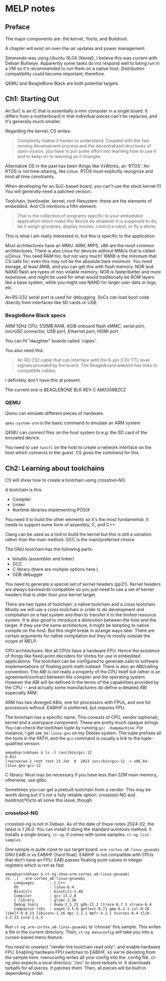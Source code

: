 # MELP notes

## Preface

The major components are: the kernel, Yocto, and Buildroot.

A chapter will exist on over-the-air updates and power management.

Simmonds was using Ubuntu 16.04 (Xenial), I believe this was current with Debian
Bullseye.  Apparently some tasks do not respond well to being run in a VM so
it's recommended to run them on a native host.  Distribution compatibility could
become important, therefore.

QEMU and BeagleBone Black are both potential targets.

## Ch1: Starting Out

An SoC is an IC that is essentially a mini computer in a single board.  It
differs from a motherboard in that individual pieces can't be replaced, and it's
generally much smaller.

Regarding the kernel, CS writes:

> Complexity makes it harder to understand. Coupled with the fast moving
> development process and the decentralized structures of open source, you have to
> put some effort into learning how to use it and to keep on re-learning as it
> changes.

Alternative OS in the past has been things like VxWorks, an 'RTOS'.  An RTOS is
not time-sharing, like Linux.  RTOS must explicitly recognize and bind all time
constraints.

When developing for an SoC-based board, you can't use the stock kernel (!) You
will generally need a patched version.

Toolchain, bootloader, kernel, root filesystem: these are the elements of
embedded.  And CS mentions a fifth element:

> That is the collection of programs specific to your embedded application which
> make the device do whatever it is supposed to do, be it weigh groceries,
> display movies, control a robot, or fly a drone.

This is what I am really interested in, but this is specific to the application.

Most architectures have an MMU.  ARM, MIPS, x86 are the most common
architectures.  There is also Linux for devices without MMUs that is called
uClinux.  You need RAM too, but not very much!  16MiB is the minimum that CS
calls for; even this may not be the absolute bare minimum.  You need storage, at
least 8MiB, and you can get this with flash memory.  NOR and NAND flash are
types of non volatile memory.  NOR is faster/better and more expensive, and
might be used for what would traditionally be ROM layers like a base system,
while you might use NAND for larger user data or logs, etc.

An RS-232 serial port is used for debugging.  SoCs can load boot code directly
from interfaces like SD cards or USB.

### BeagleBone Black specs

ARM 1GHz CPU, 512MB RAM, 4GiB onboard flash eMMC, serial port, microSD
connector, USB port, Ethernet port, HDMI port

You can fit "daughter" boards called 'capes'.

You also need this:

> An RS-232 cable that can interface with the 6-pin 3.3V TTL level signals
> provided by the board. The Beagleboard website has links to compatible cables.

I definitely don't have this at present.

The current one is BEAGLEBONE BLK REV C AM3358BZCZ

### QEMU

Qemu can emulate different pieces of hardware.

`qemu-system-arm` is the basic command to emulate an ARM system.

QEMU can connect files on the host system to e.g. the SD card of the emulated
device.

You need to use `tunctl` on the host to create a network interface on the host which
connects to the guest.  CS gives the command for this.

## Ch2: Learning about toolchains

CS will show how to create a toolchain using _crosstool-NG_.

A toolchain is this:
* Compiler
* Linker
* Runtime libraries implementing POSIX

You need it to build the other elements so it's the most fundamental.  It needs
to support some form of assembly, C, and C++.

Clang can be used as a tool to build the kernel but this is still a variation
rather than the main method.  GCC is the main/preferred choice.

The GNU toolchain has the following parts:

* binutils (assembler and linker)
* GCC
* C library (there are multiple options here.)
* GDB debugger

You need to generate a special set of kernel headers (pp21).  Kernel headers are
always backwards compatible so you just need to use a set of kernel headers that
is older than your kernel target.

There are two types of toolchain: a native toolchain and a cross toolchain.
Mostly we will use a cross toolchain in order to do development and compilation
on a fast system and then to transfer it to the limited resource system.  It is
also good to introduce a distinction between the host and the target.  If they
use the same architecture, it might be tempting to native compile on the host.
But this might break in strange ways later.  There are certain arguments for
native compilation but they're mostly outside the scope of MELP.

CPU architectures: Not all CPUs have a hardware FPU.  Hence the existence of
things like fixed-point decoders for Vorbis for use in embedded applications.
The toolchain can be configured to generate calls to software implementations of
floating point math instead.  There is also an ABI/calling convention.  The ABI
is not really a property of the CPU itself but rather is an agreement/contract
between the compiler and the operating system.  However the ABI will be defined
in the terms of the capabilities provided by the CPU -- and actually some
manufacturers do define a detailed ABI especially ARM.

ARM has two diverged ABIs, one for processors with FPUs, and one for processors
without.  EABIHF is preferred, but requires FPU.

The toolchain has a specific name.  This consists of CPU, vendor (optional),
kernel and a userspace component.  These are pretty much opaque strings.  You
can check the toolchain tuple by running `gcc -dumpmachine`.  For instance, I
get `x86_64-linux-gnu` on my Debian system.  The tuple prefixes all the tools in
the PATH, and the `gcc` command is usually a link to the tuple-qualified
version:

    amoe@sprinkhaan $ ls -l /usr/bin/gcc-12                                                                                                                                                                     0.01s 
    lrwxrwxrwx 1 root root 23 Jan  8  2023 /usr/bin/gcc-12 -> x86_64-linux-gnu-gcc-12

C library: Musl may be necessary if you have less than 32M main memory,
otherwise, use glibc.

Sometimes you can get a prebuilt toolchain from a vendor.  This may be worth
doing but it's not a fully reliable option.  crosstool-NG and buildroot/Yocto
all solve this issue, though.

### crosstool-NG

crosstool-ng is not in Debian.  As of the date of these notes 2024-02, the
latest is 1.26.0.  You can install it doing the standard autotools method.  It
installs a single binary, `ct-ng`.  It comes with some samples: `ct-ng
list-samples`.

One sample is quite close to our target board: `arm-cortex_a8-linux-gnueabi`
GNU EABI is vs EABIHF (hard float).  EABIHF is not compatible with CPUs that
don't have an FPU.  EABI passes floating point values in integer registers which
is not as fast.

    amoe@sprinkhaan $ ct-ng show-arm-cortex_a8-linux-gnueabi
    [G...]   arm-cortex_a8-linux-gnueabi
        Languages       : C,C++
        OS              : linux-6.4
        Binutils        : binutils-2.40
        Compiler        : gcc-13.2.0
        C library       : glibc-2.38
        Debug tools     : duma-2_5_21 gdb-13.2 ltrace-0.7.3 strace-6.4
        Companion libs  : expat-2.5.0 gettext-0.21 gmp-6.2.1 isl-0.26 libelf-0.8.13 libiconv-1.16 mpc-1.2.1 mpfr-4.2.1 ncurses-6.4 zlib-1.2.13 zstd-1.5.5

Run `ct-ng arm-cortex_a8-linux-gnueabi` to 'choose' this sample.  This writes a
file in the current directory.  Then, `ct-ng menuconfig` will take you into a
curses-based menu feature.

You need to unselect "render the toolchain read only", and enable hardware FPU.
Enabling hardware FPU switches to EABIHF, so we're deviating from the sample
here.  menuconfig writes all your config into the .config file.  ct-ng also
expects a local directory './src' to store tarballs in.  It downloads tarballs
for all pieces.  It patches them.  Then, all pieces will be built in dependency
order.
